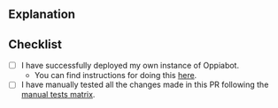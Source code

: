 <!--
  - Thanks for submitting code to Oppiabot! Please fill out the following as part of
  - your pull request so we can review your code more easily.
  -->

## Explanation
<!--
  - Explain what your PR does. If this PR fixes an existing bug, please include
  - "Fixes #bugnum:" in the explanation so that GitHub can auto-close the issue
  - when this PR is merged.
  -->

## Checklist
- [ ] I have successfully deployed my own instance of Oppiabot.
  - You can find instructions for doing this [here](https://github.com/oppia/oppiabot/wiki/Deploying-your-own-instance-of-the-oppiabot).
- [ ] I have manually tested all the changes made in this PR following the [manual tests matrix](https://github.com/oppia/oppiabot/wiki/Manual-Tests-Matrix).
